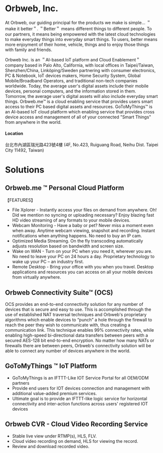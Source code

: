 # Orbweb, Inc.


At Orbweb, our guiding principal for the products we make is simple... ＂make it better＂. ＂Better＂ means different things to different people. To our partners, it means being empowered with the latest cloud technologies to make everyday things into everyday smart things. To users, better means more enjoyment of their home, vehicle, things and to enjoy those things with family and friends.

Orbweb Inc. is an ＂AI-based IoT platform and Cloud Enablement＂ company based in Palo Alto, California, with local offices in Taipei/Taiwan, Shenzhen/China, Linköping/Sweden partnering with consumer electronics, PC & Notebook, IoT devices makers, Home Security System, Global Mobile/Broadband Operators, and traditional non-tech companies worldwide. Today, the average user's digital assets include their mobile devices, personal computers, and the information stored in them. Tomorrow, the average user's digital assets will also include everyday smart things.
Orbweb.me™ is a cloud enabling service that provides users smart access to their PC based digital assets and resources. GoToMyThings™ is an AI-based IoT cloud platform which enabling service that provides cross device access and management of all of your connected "Smart Things" from anywhere in the world.

#### Location

台北市內湖區瑞光路423號4樓
(4F, No.423, Ruiguang Road, Neihu Dist. Taipei City 11492, Taiwan)

# Solutions

## Orbweb.me ™ Personal Cloud Platform
【FEATURES】
- File Xplorer - Instantly access your files on demand from anywhere. Oh! Did we mention no syncing or uploading necessary? Enjoy blazing fast HD video streaming of any formats to your mobile devices.
- Webcam Monitoring - Have a baby or pet? Never miss a moment even when away. Anytime webcam viewing, snapshot and recording. Instant notifications when anything happens. No need to buy an IP cam.
- Optimized Media Streaming. On the fly transcoding automatically adjusts resolution based on bandwidth and screen size.
- Wake on WAN - Turn on your PC when you need it, wherever you are. No need to leave your PC on 24 hours a day. Proprietary technology to wake up your PC – an industry first.
- Remote Desktop - Bring your office with you when you travel. Desktop applications and resources you can access on all your mobile devices from virtually anywhere.

## Orbweb Connectivity Suite™ (OCS)
OCS provides an end-to-end connectivity solution for any number of devices that is secure and easy to use. This is accomplished through the use of established NAT traversal techniques and Orbweb's proprietary algorithms which enable devices to “punch” a hole through the firewall to reach the peer they wish to communicate with, thus creating a communication link. This technique enables 99% connectivity rates, while enabling high-speed bi-directional data transfers between peers with a secured AES-128 bit end-to-end encryption. No matter how many NATs or firewalls there are between peers, Orbweb's connectivity solution will be able to connect any number of devices anywhere in the world.

## GoToMyThings ™ IoT Platform
- GoToMyThings is an IFTTT-Like IOT Service Portal for all OEM/ODM partners
- Provide end users for IOT devices connection and management with additional value-added premium services. 
- Ultimate goal is to provide an IFTTT-like logic service for horizontal connectivity and inter-action functions across users' registered IOT devices

## Orbweb CVR - Cloud Video Recording Service
- Stable live view under RTMP(s), HLS, FLV.
- Cloud video recording on demand, HLS for viewing the record.
- Review and download recorded video.

